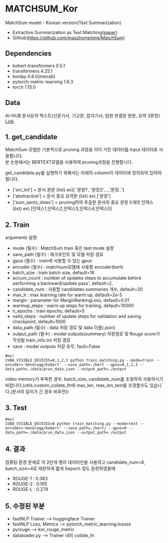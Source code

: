 # MATCHSUM_Kor
MatchSum model - Korean version(Text Summarization)

- Extractive Summarization as Text Matching([paper](https://https://arxiv.org/pdf/2004.08795.pdf))
- Github(https://github.com/maszhongming/MatchSum)

## Dependencies

- kobert-transformers           0.5.1
- transformers                  4.25.1
- konlpy                        0.6.0(mecab)
- pytorch-metric-learning       1.6.3
- torch                         1.13.0

## Data
AI-HUB 문서요약 텍스트(신문기사, 기고문, 잡지기사, 법원 판결문 원문, 요약 3문장)
[Link](https://aihub.or.kr/aihubdata/data/view.do?currMenu=115&topMenu=100&aihubDataSe=realm&dataSetSn=97)

  
  
## 1. get_candidate

MatchSum 모델은 기본적으로 pruning 과정을 이미 거친 데이터를 input 데이터로 사용합니다.  
본 논문에서는 BERTEXT모델을 사용하여 pruning과정을 진행합니다.

get_candidate.py를 실행하기 위해서는 아래의 column이 데이터에 정의되어 있어야 합니다.
- ['src_txt'] = 문서 본문 (list) ex)[ '문장1', '문장2',...,'문장..']
- ['abstractive'] = 문서 중요 요약문 (list) ex) ['문장']
- ['sum_sents_idxes'] = pruning하여 추출한 문서의 중요 문장 5개의 인덱스 (list) ex) [인덱스1,인덱스2,인덱스3,인덱스4,인덱스5]  
  
  
## 2. Train
 
arguments 설명:
- mode (필수) : MatchSum train 혹은 test mode 설정
- save_path (필수) : 체크포인트 및 모델 저장 경로
- gpus (필수) : train에 사용할 수 있는 gpus
- encoder (필수) : matchsum모델에 사용할 encoder(bert)
- batch_size : train batch size, default=16
- accum_count : number of updates steps to accumulate before performing a backward/update pass', default=2,
- candidate_num : 사용할 candidates summaries 개수, default=20
- max_lr : max learning rate for warm up, default=2e-5
- margin : parameter for MarginRankingLoss, default=0.01
- warmup_steps : warm up steps for training, default=10000
- n_epochs : train epochs, default=5
- valid_steps : number of update steps for validation and saving checkpoint, default=1000
- data_path (필수) : data 저장 경로 및 data 이름(.json)              
- output_path (필수) : model outputs(summary) 저장경로 및 Rouge score가 작성될 train_info.txt 저장 경로
- save : model outputs 저장 유무, fault=False

```
#ex)
CUDA_VISIBLE_DEVICES=0,1,2,3 python train_matching.py --mode=train --encoder='monologg/kobert' --save_path=./bert --gpus=0,1,2,3 --data_path=./data/prun_data.json --output_path=./output
```

video memory가 부족한 경우, batch_size, candidate_num를 조정하여 사용하시기 바랍니다.(utils.custom_collate_fn에 max_len, max_len_text을 조정할수도 있습니다.(문서의 길이가 긴 경우 비추천))
  
  
## 3. Test

```
#ex)
CUDA_VISIBLE_DEVICES=0 python train_matching.py --mode=test --encoder='monologg/kobert' --save_path=./bert/ --gpus=0 --data_path=./data/prun_data.json --output_path=./output
```
  
  
## 4. 결과

컴퓨팅 환경 문제로 약 2만개 행의 데이터만을 사용하고 candidate_num=8, batch_size=4로 제한하여 짧게 5epoch 정도 훈련하였을때  

 - ROUGE-1 : 0.383
 - ROUGE-2 : 0.195
 - ROUGE-L : 0.279  

  
  
## 5. 수정된 부분

- fastNLP Trainer --> huggingface Trainer
- fastNLP Loss, Metrics --> pytorch_metric_learning.losses
- pyrouge --> kor_rouge_metric
- dataloader.py --> Trainer 내의 collate_fn

